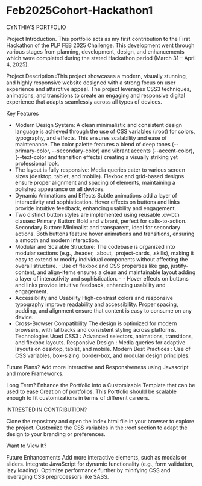 # Feb2025Cohort-Hackathon1

CYNTHIA'S PORTFOLIO

Project Introduction.
This portfolio acts as my first contribution to the First Hackathon of the PLP FEB 2025 Challenge. This development went through various stages from planning, development, design, and enhancements  which were completed during the stated Hackathon period (March 31 – April 4, 2025).

Project Description :This project showcases a modern, visually stunning, and highly responsive website designed with a strong focus on user experience and attarctive appeal. The project leverages CSS3 techniques, animations, and transitions to create an engaging and responsive digital experience that adapts seamlessly across all types of devices.

Key Features

- Modern Design System: A clean minimalistic and consistent design language is achieved through the use of CSS variables (:root) for colors, typography, and effects. This ensures scalability and ease of maintenance. The color palette features a blend of deep tones (--primary-color, --secondary-color) and vibrant accents (--accent-color), (--text-color and transition effects) creating a visually striking yet professional look.
- The layout is fully responsive: Media queries cater to various screen sizes (desktop, tablet, and mobile). Flexbox and grid-based designs ensure proper alignment and spacing of elements, maintaining a polished appearance on all devices.
- Dynamic Animations and Effects Subtle animations add a layer of interactivity and sophistication. Hover effects on buttons and links provide intuitive feedback, enhancing usability and engagement.
- Two distinct button styles are implemented using reusable .cv-btn classes: Primary Button: Bold and vibrant, perfect for calls-to-action. Secondary Button: Minimalist and transparent, ideal for secondary actions. Both buttons feature hover animations and transitions, ensuring a smooth and modern interaction.
- Modular and Scalable Structure: The codebase is organized into modular sections (e.g., .header, .about, .project-cards, .skills), making it easy to extend or modify individual components without affecting the overall structure. 
-Use of flexbox and CSS properties like gap, justify-content, and align-items ensures a clean and maintainable layout adding a layer of interactivity and sophistication. - - Hover effects on buttons and links provide intuitive feedback, enhancing usability and engagement.
- Accessibility and Usability High-contrast colors and responsive typography improve readability and accessibility. Proper spacing, padding, and alignment ensure that content is easy to consume on any device.
- Cross-Browser Compatibility The design is optimized for modern browsers, with fallbacks and consistent styling across platforms. Technologies Used CSS3 : Advanced selectors, animations, transitions, and flexbox layouts. Responsive Design : Media queries for adaptive layouts on desktop, tablet, and mobile. Modern Best Practices : Use of CSS variables, box-sizing: border-box, and modular design principles.

Future Plans?
Add more Interactive and Responsiveness using Javascript and more Frameworks.

Long Term?
Enhance the Portfolio into a Customizable Template that can be used to ease Creation of portfolios.
This Portfolio should be scalable enough to fit customizations in terms of different careers.

INTRESTED IN CONTRIBUTION?

Clone the repository and open the index.html file in your browser to explore the project. Customize the CSS variables in the :root section to adapt the design to your branding or preferences.

Want to View It?

Future Enhancements Add more interactive elements, such as modals or sliders. Integrate JavaScript for dynamic functionality (e.g., form validation, lazy loading). Optimize performance further by minifying CSS and leveraging CSS preprocessors like SASS.

 